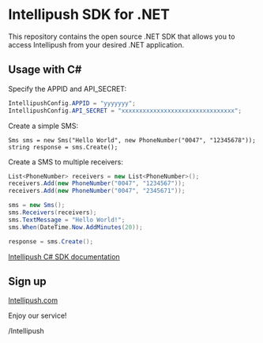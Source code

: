 Intellipush SDK for .NET
====================

This repository contains the open source .NET SDK that allows you to access Intellipush from your desired .NET application.

Usage with C#
-----

Specify the APPID and API_SECRET:
```csharp
IntellipushConfig.APPID = "yyyyyyy";
IntellipushConfig.API_SECRET = "xxxxxxxxxxxxxxxxxxxxxxxxxxxxxxxx";
```

Create a simple SMS:
```charp
Sms sms = new Sms("Hello World", new PhoneNumber("0047", "12345678"));
string response = sms.Create();
```

Create a SMS to multiple receivers:
```csharp
List<PhoneNumber> receivers = new List<PhoneNumber>();
receivers.Add(new PhoneNumber("0047", "1234567"));
receivers.Add(new PhoneNumber("0047", "2345671"));

sms = new Sms();
sms.Receivers(receivers);
sms.TextMessage = "Hello World!";
sms.When(DateTime.Now.AddMinutes(20));

response = sms.Create();
```

[Intellipush C# SDK documentation ](https://www.intellipush.com/documentation/.net-sdk)


Sign up
-----
[Intellipush.com](https://www.intellipush.com)


Enjoy our service!

/Intellipush